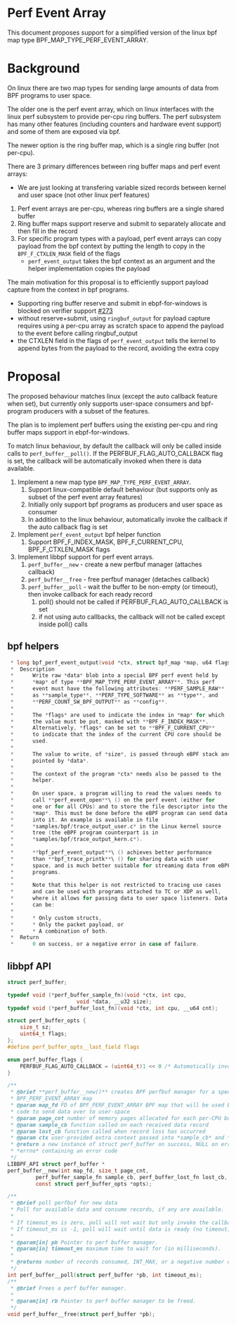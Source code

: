 # Perf Event Array

This document proposes support for a simplified version of the linux bpf map type BPF_MAP_TYPE_PERF_EVENT_ARRAY.

# Background

On linux there are two map types for sending large amounts of data from BPF programs to user space.

The older one is the perf event array, which on linux interfaces with the linux perf subsystem to provide
per-cpu ring buffers. The perf subsystem has many other features (including counters and hardware event support)
and some of them are exposed via bpf.

The newer option is the ring buffer map, which is a single ring buffer (not per-cpu).

There are 3 primary differences between ring buffer maps and perf event arrays:
  - We are just looking at transfering variable sized records between kernel and user space (not other linux perf features)
  1. Perf event arrays are per-cpu, whereas ring buffers are a single shared buffer
  2. Ring buffer maps support reserve and submit to separately allocate and then fill in the record
  3. For specific program types with a payload, perf event arrays can copy payload from the bpf context by
  putting the length to copy in the `BPF_F_CTXLEN_MASK` field of the flags
      - `perf_event_output` takes the bpf context as an argument and the helper implementation copies the payload

The main motivation for this proposal is to efficiently support payload capture from the context in bpf programs.
- Supporting ring buffer reserve and submit in ebpf-for-windows is blocked on verifier support [#273](https://github.com/vbpf/ebpf-verifier/issues/273)
- without reserve+submit, using `ringbuf_output` for payload capture requires using a per-cpu array as scratch space to append the payload to the event before calling ringbuf_output
- the CTXLEN field in the flags of `perf_event_output` tells the kernel to append bytes from the payload to the record, avoiding the extra copy


# Proposal

The proposed behaviour matches linux (except the auto callback feature when set), but currently only supports user-space consumers and bpf-program producers with a subset of the features.

The plan is to implement perf buffers using the existing per-cpu and ring buffer maps support in ebpf-for-windows.

To match linux behaviour, by default the callback will only be called inside calls to `perf_buffer__poll()`.
If the PERFBUF_FLAG_AUTO_CALLBACK flag is set, the callback will be automatically invoked when there is data available.

1. Implement a new map type `BPF_MAP_TYPE_PERF_EVENT_ARRAY`.
    1. Support linux-compatible default behaviour (but supports only as subset of the perf event array features)
    2. Initially only support bpf programs as producers and user space as consumer
    3. In addition to the linux behaviour, automatically invoke the callback if the auto callback flag is set
2. Implement `perf_event_output` bpf helper function
    1. Support BPF_F_INDEX_MASK, BPF_F_CURRENT_CPU, BPF_F_CTXLEN_MASK flags
2. Implement libbpf support for perf event arrays.
    1. `perf_buffer__new` - create a new perfbuf manager (attaches callback)
    2. `perf_buffer__free` - free perfbuf manager (detaches callback)
    3. `perf_buffer__poll` - wait the buffer to be non-empty (or timeout), then invoke callback for each ready record
        1. poll() should not be called if PERFBUF_FLAG_AUTO_CALLBACK is set
        2. if not using auto callbacks, the callback will not be called except inside poll() calls

## bpf helpers
```c
 * long bpf_perf_event_output(void *ctx, struct bpf_map *map, u64 flags, void *data, u64 size)
 * 	Description
 * 		Write raw *data* blob into a special BPF perf event held by
 * 		*map* of type **BPF_MAP_TYPE_PERF_EVENT_ARRAY**. This perf
 * 		event must have the following attributes: **PERF_SAMPLE_RAW**
 * 		as **sample_type**, **PERF_TYPE_SOFTWARE** as **type**, and
 * 		**PERF_COUNT_SW_BPF_OUTPUT** as **config**.
 *
 * 		The *flags* are used to indicate the index in *map* for which
 * 		the value must be put, masked with **BPF_F_INDEX_MASK**.
 * 		Alternatively, *flags* can be set to **BPF_F_CURRENT_CPU**
 * 		to indicate that the index of the current CPU core should be
 * 		used.
 *
 * 		The value to write, of *size*, is passed through eBPF stack and
 * 		pointed by *data*.
 *
 * 		The context of the program *ctx* needs also be passed to the
 * 		helper.
 *
 * 		On user space, a program willing to read the values needs to
 * 		call **perf_event_open**\ () on the perf event (either for
 * 		one or for all CPUs) and to store the file descriptor into the
 * 		*map*. This must be done before the eBPF program can send data
 * 		into it. An example is available in file
 * 		*samples/bpf/trace_output_user.c* in the Linux kernel source
 * 		tree (the eBPF program counterpart is in
 * 		*samples/bpf/trace_output_kern.c*).
 *
 * 		**bpf_perf_event_output**\ () achieves better performance
 * 		than **bpf_trace_printk**\ () for sharing data with user
 * 		space, and is much better suitable for streaming data from eBPF
 * 		programs.
 *
 * 		Note that this helper is not restricted to tracing use cases
 * 		and can be used with programs attached to TC or XDP as well,
 * 		where it allows for passing data to user space listeners. Data
 * 		can be:
 *
 * 		* Only custom structs,
 * 		* Only the packet payload, or
 * 		* A combination of both.
 * 	Return
 * 		0 on success, or a negative error in case of failure.
```

## libbpf API
```c
struct perf_buffer;

typedef void (*perf_buffer_sample_fn)(void *ctx, int cpu,
				      void *data, __u32 size);
typedef void (*perf_buffer_lost_fn)(void *ctx, int cpu, __u64 cnt);

struct perf_buffer_opts {
	size_t sz;
    uint64_t flags;
};
#define perf_buffer_opts__last_field flags

enum perf_buffer_flags {
    PERFBUF_FLAG_AUTO_CALLBACK = (uint64_t)1 << 0 /* Automatically invoke callback for each record */
}

/**
 * @brief **perf_buffer__new()** creates BPF perfbuf manager for a specified
 * BPF_PERF_EVENT_ARRAY map
 * @param map_fd FD of BPF_PERF_EVENT_ARRAY BPF map that will be used by BPF
 * code to send data over to user-space
 * @param page_cnt number of memory pages allocated for each per-CPU buffer
 * @param sample_cb function called on each received data record
 * @param lost_cb function called when record loss has occurred
 * @param ctx user-provided extra context passed into *sample_cb* and *lost_cb*
 * @return a new instance of struct perf_buffer on success, NULL on error with
 * *errno* containing an error code
 */
LIBBPF_API struct perf_buffer *
perf_buffer__new(int map_fd, size_t page_cnt,
		 perf_buffer_sample_fn sample_cb, perf_buffer_lost_fn lost_cb, void *ctx,
		 const struct perf_buffer_opts *opts);

/**
 * @brief poll perfbuf for new data
 * Poll for available data and consume records, if any are available.
 *
 * If timeout_ms is zero, poll will not wait but only invoke the callback on records that are ready.
 * If timeout_ms is -1, poll will wait until data is ready (no timeout).
 *
 * @param[in] pb Pointer to perf buffer manager.
 * @param[in] timeout_ms maximum time to wait for (in milliseconds).
 *
 * @returns number of records consumed, INT_MAX, or a negative number on error
 */
int perf_buffer__poll(struct perf_buffer *pb, int timeout_ms);
/**
 * @brief Frees a perf buffer manager.
 *
 * @param[in] rb Pointer to perf buffer manager to be freed.
 */
void perf_buffer__free(struct perf_buffer *pb);
```
